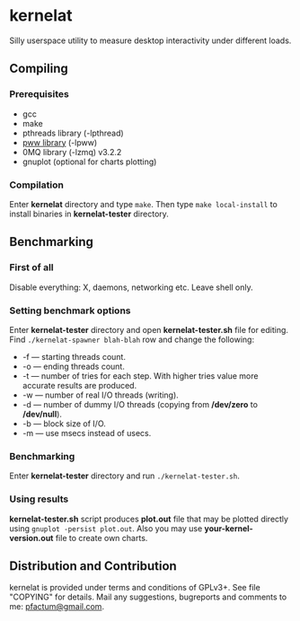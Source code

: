 kernelat
===============

Silly userspace utility to measure desktop interactivity under different loads.

Compiling
---------

### Prerequisites

* gcc
* make
* pthreads library (-lpthread)
* [pww library](https://github.com/pfactum/libpww) (-lpww)
* 0MQ library (-lzmq) v3.2.2
* gnuplot (optional for charts plotting)

### Compilation

Enter **kernelat** directory and type `make`. Then type `make local-install` to install binaries in **kernelat-tester** directory.

Benchmarking
------------

### First of all

Disable everything: X, daemons, networking etc. Leave shell only.

### Setting benchmark options

Enter **kernelat-tester** directory and open **kernelat-tester.sh** file for editing. Find `./kernelat-spawner blah-blah` row and change the following:

* -f — starting threads count.
* -o — ending threads count.
* -t — number of tries for each step. With higher tries value more accurate results are produced.
* -w — number of real I/O threads (writing).
* -d — number of dummy I/O threads (copying from __/dev/zero__ to __/dev/null__).
* -b — block size of I/O.
* -m — use msecs instead of usecs.

### Benchmarking

Enter **kernelat-tester** directory and run `./kernelat-tester.sh`.

### Using results

**kernelat-tester.sh** script produces **plot.out** file that may be plotted directly using `gnuplot -persist plot.out`. Also you may use **your-kernel-version.out** file to create own charts.

Distribution and Contribution
-----------------------------

kernelat is provided under terms and conditions of GPLv3+. See file "COPYING" for details. Mail any suggestions, bugreports and comments to me: pfactum@gmail.com.
